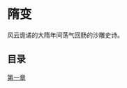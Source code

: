 # 隋变
风云诡谲的大隋年间荡气回肠的沙雕史诗。
## 目录
[第一章](https://github.com/AIMSK/Whatever/blob/main/chapter1.md "第一章")
